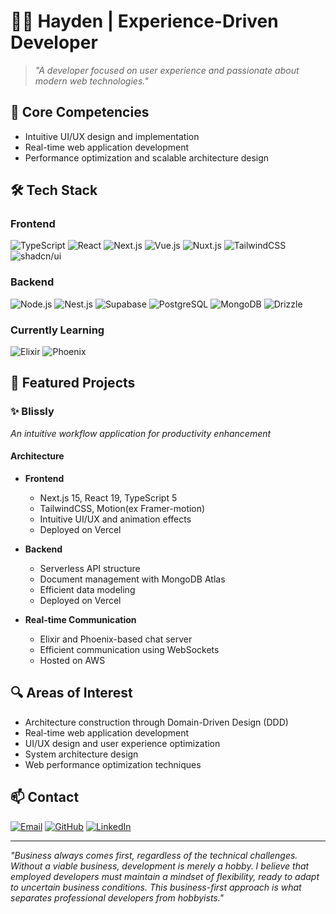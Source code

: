 # 👨‍💻 Hayden | Experience-Driven Developer

> *"A developer focused on user experience and passionate about modern web technologies."*

## 🚀 Core Competencies
- Intuitive UI/UX design and implementation
- Real-time web application development
- Performance optimization and scalable architecture design

## 🛠️ Tech Stack

### Frontend
![TypeScript](https://img.shields.io/badge/-TypeScript-007ACC?style=for-the-badge&logo=typescript&logoColor=white)
![React](https://img.shields.io/badge/-React.js-61DAFB?style=for-the-badge&logo=react&logoColor=black)
![Next.js](https://img.shields.io/badge/-Next.js-000000?style=for-the-badge&logo=next.js&logoColor=white)
![Vue.js](https://img.shields.io/badge/-Vue.js-4FC08D?style=for-the-badge&logo=vue.js&logoColor=white)
![Nuxt.js](https://img.shields.io/badge/-Nuxt.js-00DC82?style=for-the-badge&logo=nuxt.js&logoColor=white)
![TailwindCSS](https://img.shields.io/badge/-TailwindCSS-38B2AC?style=for-the-badge&logo=tailwind-css&logoColor=white)
![shadcn/ui](https://img.shields.io/badge/-shadcn/ui-000000?style=for-the-badge&logo=shadcnui&logoColor=white)

### Backend
![Node.js](https://img.shields.io/badge/-Node.js-339933?style=for-the-badge&logo=node.js&logoColor=white)
![Nest.js](https://img.shields.io/badge/-Nest.js-E0234E?style=for-the-badge&logo=nestjs&logoColor=white)
![Supabase](https://img.shields.io/badge/-Supabase-3ECF8E?style=for-the-badge&logo=supabase&logoColor=white)
![PostgreSQL](https://img.shields.io/badge/-PostgreSQL-336791?style=for-the-badge&logo=postgresql&logoColor=white)
![MongoDB](https://img.shields.io/badge/-MongoDB-47A248?style=for-the-badge&logo=mongodb&logoColor=white)
![Drizzle](https://img.shields.io/badge/-Drizzle-000000?style=for-the-badge&logo=drizzle&logoColor=white)

### Currently Learning
![Elixir](https://img.shields.io/badge/-Elixir-4B275F?style=for-the-badge&logo=elixir&logoColor=white)
![Phoenix](https://img.shields.io/badge/-Phoenix-FD4F00?style=for-the-badge&logo=phoenixframework&logoColor=white)

## 💼 Featured Projects

### ✨ Blissly

*An intuitive workflow application for productivity enhancement*

#### Architecture
- **Frontend**
  - Next.js 15, React 19, TypeScript 5
  - TailwindCSS, Motion(ex Framer-motion)
  - Intuitive UI/UX and animation effects
  - Deployed on Vercel

- **Backend**
  - Serverless API structure
  - Document management with MongoDB Atlas
  - Efficient data modeling
  - Deployed on Vercel

- **Real-time Communication**
  - Elixir and Phoenix-based chat server
  - Efficient communication using WebSockets
  - Hosted on AWS

## 🔍 Areas of Interest
- Architecture construction through Domain-Driven Design (DDD)
- Real-time web application development
- UI/UX design and user experience optimization
- System architecture design
- Web performance optimization techniques

## 📫 Contact
[![Email](https://img.shields.io/badge/-Email-EA4335?style=for-the-badge&logo=gmail&logoColor=white)](mailto:anwjr7878@gmail.com)
[![GitHub](https://img.shields.io/badge/-GitHub-181717?style=for-the-badge&logo=github&logoColor=white)](https://github.com/yourusername)
[![LinkedIn](https://img.shields.io/badge/-LinkedIn-0A66C2?style=for-the-badge&logo=linkedin&logoColor=white)](https://linkedin.com/in/yourusername)

---

*"Business always comes first, regardless of the technical challenges. Without a viable business, development is merely a hobby. I believe that employed developers must maintain a mindset of flexibility, ready to adapt to uncertain business conditions. This business-first approach is what separates professional developers from hobbyists."*
